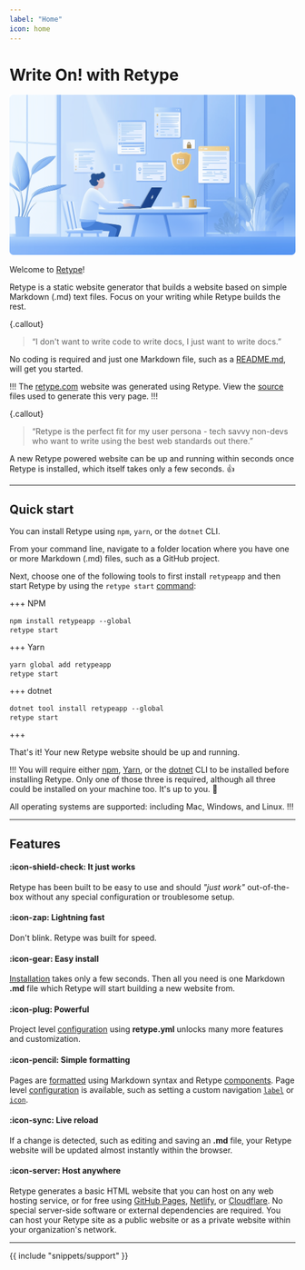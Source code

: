 ```yaml
---
label: "Home"
icon: home
---
```

# Write On! with Retype

![](/static/retype-hero.png)

Welcome to [Retype](https://retype.com/)!

Retype is a static website generator that builds a website based on simple Markdown (.md) text files. Focus on your writing while Retype builds the rest.

{.callout}
> “I don't want to write code to write docs, I just want to write docs.”

No coding is required and just one Markdown file, such as a [README.md](https://www.makeareadme.com/), will get you started.

!!!
The [retype.com](https://retype.com/) website was generated using Retype. View the [source](https://github.com/retypeapp/retype/blob/main/README.md) files used to generate this very page.
!!!

{.callout}
> “Retype is the perfect fit for my user persona - tech savvy non-devs who want to write using the best web standards out there.”

A new Retype powered website can be up and running within seconds once Retype is installed, which itself takes only a few seconds. :+1:

---

## Quick start

You can install Retype using `npm`, `yarn`, or the `dotnet` CLI.

From your command line, navigate to a folder location where you have one or more Markdown (.md) files, such as a GitHub project.

Next, choose one of the following tools to first install `retypeapp` and then start Retype by using the `retype start` [command](/guides/cli.md#retype-start):

+++ NPM
```
npm install retypeapp --global
retype start
```
+++ Yarn
```
yarn global add retypeapp
retype start
```
+++ dotnet
```
dotnet tool install retypeapp --global
retype start
```
+++

That's it! Your new Retype website should be up and running.

!!!
You will require either [npm](https://www.npmjs.com/get-npm), [Yarn](https://classic.yarnpkg.com/en/docs/install/), or the [dotnet](https://dotnet.microsoft.com/download/dotnet-core) CLI to be installed before installing Retype. Only one of those three is required, although all three could be installed on your machine too. It's up to you. :raised_hands:

All operating systems are supported: including Mac, Windows, and Linux.
!!!

---

## Features

#### :icon-shield-check: It just works

Retype has been built to be easy to use and should _"just work"_ out-of-the-box without any special configuration or troublesome setup.

#### :icon-zap: Lightning fast

Don't blink. Retype was built for speed.

#### :icon-gear: Easy install

[Installation](/guides/getting-started.md) takes only a few seconds. Then all you need is one Markdown **.md** file which Retype will start building a new website from.

#### :icon-plug: Powerful

Project level [configuration](/configuration/project.md) using **retype.yml** unlocks many more features and customization.

#### :icon-pencil: Simple formatting

Pages are [formatted](/guides/formatting.md) using Markdown syntax and Retype [components](/components/components.md). Page level [configuration](/configuration/page.md) is available, such as setting a custom navigation [`label`](/configuration/page.md#label) or [`icon`](/configuration/page.md#icon).

#### :icon-sync: Live reload

If a change is detected, such as editing and saving an **.md** file, your Retype website will be updated almost instantly within the browser.

#### :icon-server: Host anywhere

Retype generates a basic HTML website that you can host on any web hosting service, or for free using [GitHub Pages](/hosting/github-pages.md), [Netlify](/hosting/netlify.md), or [Cloudflare](/hosting/cloudflare.md). No special server-side software or external dependencies are required. You can host your Retype site as a public website or as a private website within your organization's network.

---

{{ include "snippets/support" }}
